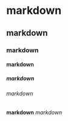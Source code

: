 # markdown
## markdown
### markdown
#### markdown
##### markdown
###### markdown

**markdown**
*markdown*
